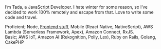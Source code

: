 I’m Tada, a JavaScript Developer. I hate winter for some reason, so I’ve decided to work 100% remotely and escape from that. Love to write some code and travel.

Proficient; Node, <a href="https://github.com/okmttdhr/frontend-libraries" target="\_blank">Frontend stuff</a>, Mobile (React Native, NativeScript), AWS Lambda (Serverless Framework, Apex), Amazon Connect, RxJS.
<br>
Basic; AWS IoT, Amazon AI (Rekognition, Polly, Lex), Ruby on Rails, Golang, CakePHP
